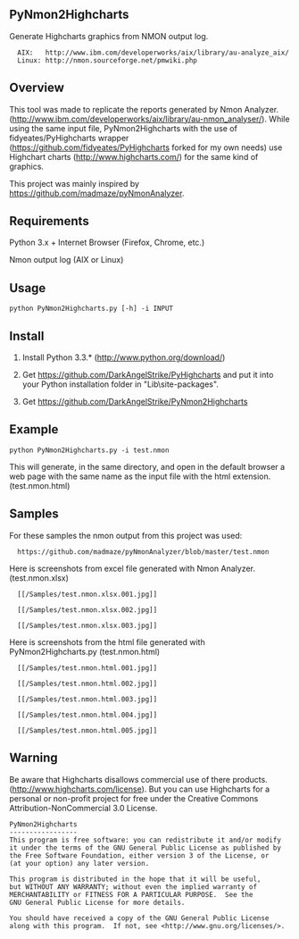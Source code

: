 ## PyNmon2Highcharts

   Generate Highcharts graphics from NMON output log.

      AIX:   http://www.ibm.com/developerworks/aix/library/au-analyze_aix/
      Linux: http://nmon.sourceforge.net/pmwiki.php

## Overview

   This tool was made to replicate the reports generated by Nmon Analyzer. (http://www.ibm.com/developerworks/aix/library/au-nmon_analyser/). While using the same input file, PyNmon2Highcharts with the use of fidyeates/PyHighcharts wrapper (https://github.com/fidyeates/PyHighcharts forked for my own needs) use Highchart charts (http://www.highcharts.com/) for the same kind of graphics.

   This project was mainly inspired by https://github.com/madmaze/pyNmonAnalyzer.
   
## Requirements

   Python 3.x + Internet Browser (Firefox, Chrome, etc.)

   Nmon output log (AIX or Linux)

## Usage

   ```
   python PyNmon2Highcharts.py [-h] -i INPUT
   ```

## Install

   1) Install Python 3.3.* (http://www.python.org/download/)

   2) Get https://github.com/DarkAngelStrike/PyHighcharts and put it into your Python installation folder in "Lib\site-packages".

   3) Get https://github.com/DarkAngelStrike/PyNmon2Highcharts
   
## Example

   ```
   python PyNmon2Highcharts.py -i test.nmon
   ```

   This will generate, in the same directory, and open in the default browser a web page with the same name as the input file with the html extension. (test.nmon.html)

## Samples

   For these samples the nmon output from this project was used:

      https://github.com/madmaze/pyNmonAnalyzer/blob/master/test.nmon

   Here is screenshots from excel file generated with Nmon Analyzer. (test.nmon.xlsx)

      [[/Samples/test.nmon.xlsx.001.jpg]]

      [[/Samples/test.nmon.xlsx.002.jpg]]
      
      [[/Samples/test.nmon.xlsx.003.jpg]]      

   Here is screenshots from the html file generated with PyNmon2Highcharts.py (test.nmon.html)
   
      [[/Samples/test.nmon.html.001.jpg]]
      
      [[/Samples/test.nmon.html.002.jpg]]

      [[/Samples/test.nmon.html.003.jpg]]

      [[/Samples/test.nmon.html.004.jpg]]

      [[/Samples/test.nmon.html.005.jpg]]      

## Warning 

   Be aware that Highcharts disallows commercial use of there products. (http://www.highcharts.com/license). But you can use Highcharts for a personal or non-profit project for free under the Creative Commons Attribution-NonCommercial 3.0 License.

   ```
   PyNmon2Highcharts
   -----------------
   This program is free software: you can redistribute it and/or modify
   it under the terms of the GNU General Public License as published by
   the Free Software Foundation, either version 3 of the License, or
   (at your option) any later version.

   This program is distributed in the hope that it will be useful,
   but WITHOUT ANY WARRANTY; without even the implied warranty of
   MERCHANTABILITY or FITNESS FOR A PARTICULAR PURPOSE.  See the
   GNU General Public License for more details.

   You should have received a copy of the GNU General Public License
   along with this program.  If not, see <http://www.gnu.org/licenses/>.
   ```